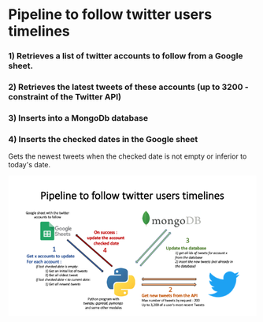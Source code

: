 # Pipeline to follow twitter users timelines

### 1) Retrieves a list of twitter accounts to follow from a Google sheet.
### 2) Retrieves the latest tweets of these accounts (up to 3200 - constraint of the Twitter API)
### 3) Inserts into a MongoDb database
### 4) Inserts the checked dates in the Google sheet

Gets the newest tweets when the checked date is not empty or inferior to today's date.

![Pipeline](./pipeline.png)